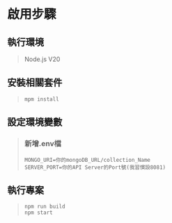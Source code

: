 啟用步驟
===
## 執行環境
> Node.js V20

## 安裝相關套件
> ```mpm install```

## 設定環境變數
> ### 新增.env檔  
> ```MONGO_URI=你的mongoDB_URL/collection_Name```    
> ```SERVER_PORT=你的API Server的Port號(我習慣設8081)```  

## 執行專案
> ```npm run build```  
> ```npm start```